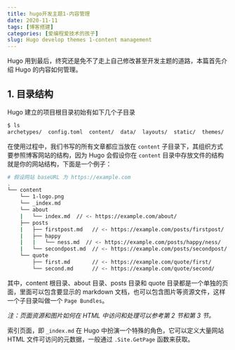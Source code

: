 ```yaml
---
title: hugo开发主题1-内容管理
date: 2020-11-11
tags: [博客搭建]
categories: [爱编程爱技术的孩子]
slug: Hugo develop themes 1-content management
---
```


Hugo 用到最后，终究还是免不了走上自己修改甚至开发主题的道路，本篇首先介绍 Hugo 的内容如何管理。

<!--more-->

## 1. 目录结构

Hugo 建立的项目根目录初始有如下几个子目录

```bash
$ ls
archetypes/  config.toml  content/  data/  layouts/  static/  themes/
```

在使用过程中，我们书写的所有文章都应当放在 `content` 子目录下，其组织方式要参照博客网站的结构，因为 Hugo 会假设你在 `content` 目录中存放文件的结构就是你的网站结构，下面是一个例子：

```bash
# 假设网站 baseURL 为 https://example.com
.
└── content
	└── 1-logo.png
	└── _index.md
    └── about
    |   └── index.md  // <- https://example.com/about/
    ├── posts
    |   ├── firstpost.md   // <- https://example.com/posts/firstpost/
    |   ├── happy
    |   |   └── ness.md  // <- https://example.com/posts/happy/ness/
    |   └── secondpost.md  // <- https://example.com/posts/secondpost/
    └── quote
        ├── first.md       // <- https://example.com/quote/first/
        └── second.md      // <- https://example.com/quote/second/
```

其中，content 根目录、about 目录、posts 目录和 quote 目录都是一个单独的页面，里面可以包含要显示的 markdown 文档，也可以包含图片等资源文件，这样一个子目录叫做一个 `Page Bundles`。

*注：页面资源和图片如何在 HTML 中访问和处理可以参考第 2 节和第 3 节。*

索引页面，即 `_index.md` 在 Hugo 中扮演一个特殊的角色，它可以定义大量网站 HTML 文件可访问的元数据，一般通过 `.Site.GetPage` 函数来获取。





